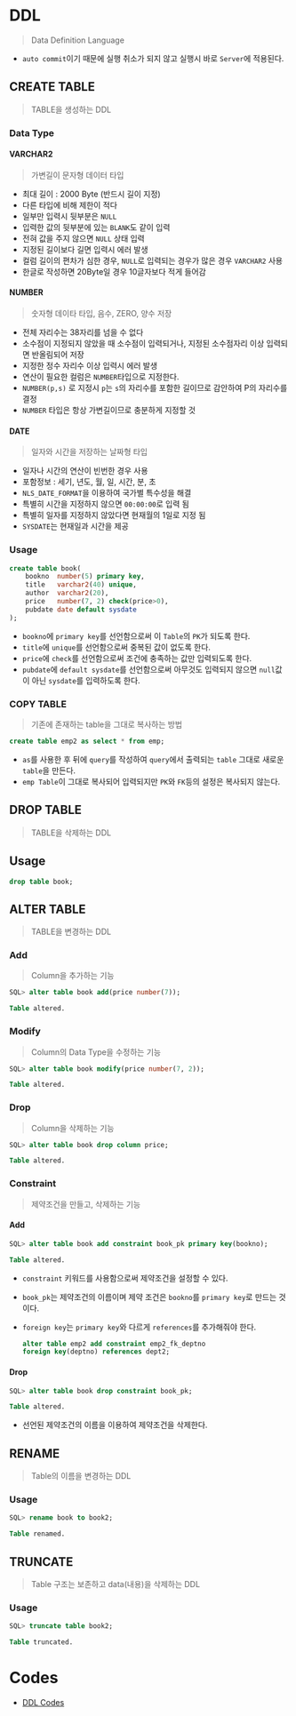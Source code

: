 # DDL

> Data Definition Language

* `auto commit`이기 때문에 실행 취소가 되지 않고 실행시 바로 `Server`에 적용된다.

## CREATE TABLE

> TABLE을 생성하는 DDL

### Data Type

#### VARCHAR2

> 가변길이 문자형 데이터 타입

* 최대 길이 : 2000 Byte (반드시 길이 지정)
* 다른 타입에 비해 제한이 적다 
* 일부만 입력시 뒷부분은 `NULL `
* 입력한 값의 뒷부분에 있는 `BLANK`도 같이 입력 
* 전혀 값을 주지 않으면 `NULL` 상태 입력 
* 지정된 길이보다 길면 입력시 에러 발생 
* 컬럼 길이의 편차가 심한 경우, `NULL`로 입력되는 경우가 많은 경우 `VARCHAR2` 사용
* 한글로 작성하면 20Byte일 경우 10글자보다 적게 들어감

#### NUMBER

> 숫자형 데이타 타입, 음수, ZERO, 양수 저장 

- 전체 자리수는 38자리를 넘을 수 없다 
- 소수점이 지정되지 않았을 때 소수점이 입력되거나, 지정된 소수점자리 이상 입력되면 반올림되어 저장 
- 지정한 정수 자리수 이상 입력시 에러 발생 
- 연산이 필요한 컬럼은 `NUMBER`타입으로 지정한다. 
- `NUMBER(p,s)` 로 지정시 `p`는 `s`의 자리수를 포함한 길이므로 감안하여 P의 자리수를 결정 
- `NUMBER` 타입은 항상 가변길이므로 충분하게 지정할 것 

#### DATE

> 일자와 시간을 저장하는 날짜형 타입 

- 일자나 시간의 연산이 빈번한 경우 사용 
- 포함정보 : 세기, 년도, 월, 일, 시간, 분, 초 
- `NLS_DATE_FORMAT`을 이용하여 국가별 특수성을 해결 
- 특별히 시간을 지정하지 않으면 `00:00:00`로 입력 됨 
- 특별히 일자를 지정하지 않았다면 현재월의 1일로 지정 됨 
- `SYSDATE`는 현재일과 시간을 제공 

### Usage

```sql
create table book(
	bookno	number(5) primary key,
	title	varchar2(40) unique,
	author	varchar2(20),
    price	number(7, 2) check(price>0),
	pubdate	date default sysdate
);
```

* `bookno`에 `primary key`를 선언함으로써 이 `Table`의 `PK`가 되도록 한다.
* `title`에 `unique`를 선언함으로써 중복된 값이 없도록 한다.
* `price`에 `check`를 선언함으로써 조건에 충족하는 값만 입력되도록 한다.
* `pubdate`에 `default sysdate`를 선언함으로써 아무것도 입력되지 않으면 `null`값이 아닌 `sysdate`를 입력하도록 한다.

### COPY TABLE

> 기존에 존재하는 table을 그대로 복사하는 방법

```sql
create table emp2 as select * from emp;
```

* `as`를 사용한 후 뒤에 `query`를 작성하여 `query`에서 출력되는 `table` 그대로 새로운 `table`을 만든다.
* `emp Table`이 그대로 복사되어 입력되지만 `PK`와 `FK`등의 설정은 복사되지 않는다.

## DROP TABLE

> TABLE을 삭제하는 DDL

## Usage

```sql
drop table book;
```

## ALTER TABLE

> TABLE을 변경하는 DDL

### Add

> Column을 추가하는 기능

```sql
SQL> alter table book add(price number(7));

Table altered.
```

### Modify

> Column의 Data Type을 수정하는 기능

```sql
SQL> alter table book modify(price number(7, 2));

Table altered.
```

### Drop

> Column을 삭제하는 기능

```sql
SQL> alter table book drop column price;

Table altered.
```

### Constraint

> 제약조건을 만들고, 삭제하는 기능

#### Add

```sql
SQL> alter table book add constraint book_pk primary key(bookno);

Table altered.
```

* `constraint` 키워드를 사용함으로써 제약조건을 설정할 수 있다.

* `book_pk`는 제약조건의 이름이며 제약 조건은 `bookno`를 `primary key`로 만드는 것이다.

* `foreign key`는 `primary key`와 다르게 `references`를 추가해줘야 한다.

  ```sql
  alter table emp2 add constraint emp2_fk_deptno 
  foreign key(deptno) references dept2;
  ```

#### Drop

```sql
SQL> alter table book drop constraint book_pk;

Table altered.
```

* 선언된 제약조건의 이름을 이용하여 제약조건을 삭제한다.

## RENAME

> Table의 이름을 변경하는 DDL

### Usage

```sql
SQL> rename book to book2;

Table renamed.
```

## TRUNCATE

> Table 구조는 보존하고 data(내용)을 삭제하는 DDL

### Usage

```sql
SQL> truncate table book2;

Table truncated.
```

# Codes

* [DDL Codes](https://github.com/TunaHG/Eclipse_Workspace/blob/master/DB/SQL/07_DDL.sql)